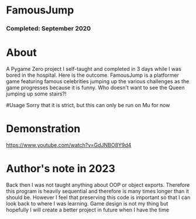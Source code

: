 # FamousJump

### Completed: September 2020

# About
A Pygame Zero project I self-taught and completed in 3 days while I was bored in the hospital. Here is the outcome.
FamousJump is a platformer game featuring famous celebrities jumping up the various challenges as the game progresses because it is funny. Who doesn't want to see the Queen jumping up some stairs?!

#Usage 
Sorry that it is strict, but this can only be run on Mu for now

# Demonstration
https://www.youtube.com/watch?v=GdJNBO8Y9d4

# Author's note in 2023
Back then I was not taught anything about OOP or object exports. Therefore this program is heavily sequential and therefore is many times longer than it should be. However I feel that preserving this code is important so that I can look back to where I was learning. 
Game design is not my thing but hopefully I will create a better project in future when I have the time
